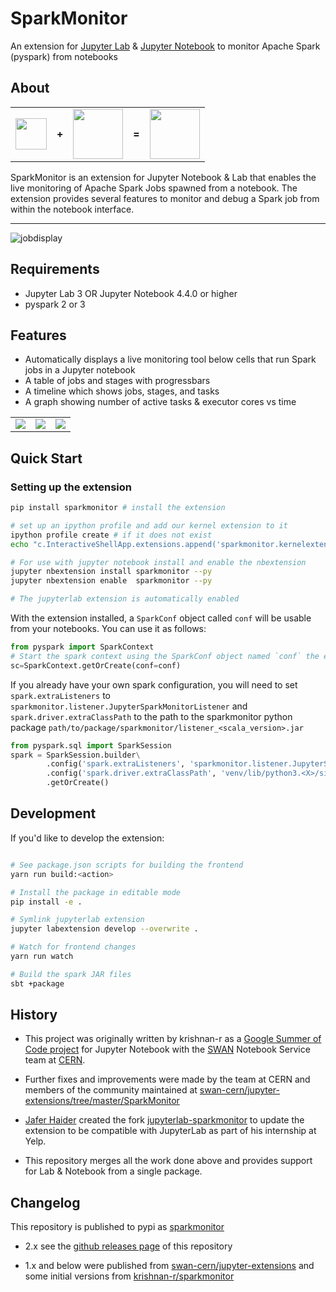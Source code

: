 # SparkMonitor

An extension for [Jupyter Lab](https://jupyterlab.readthedocs.io/en/stable/) & [Jupyter Notebook](https://jupyter.org/) to monitor Apache Spark (pyspark) from notebooks

## About

<table>
<tr>
<td><a href="http://jupyter.org/"><img src="https://user-images.githubusercontent.com/6822941/29750386-872556fe-8b5c-11e7-95e1-42b12d709017.png" height="50"/></a></td>
<td><b>+</b></td>
<td><a href="https://spark.apache.org/"><img src="https://user-images.githubusercontent.com/6822941/29750352-e9807b36-8b5b-11e7-929a-249f56c7cf79.png" height="80"/></a></td>
<td><b>=</b></td>
<td><a href="https://user-images.githubusercontent.com/6822941/29601568-d5e42934-87f9-11e7-9780-3cd3a0d8d86b.png" title="The SparkMonitor Extension."><img src="https://user-images.githubusercontent.com/6822941/29601568-d5e42934-87f9-11e7-9780-3cd3a0d8d86b.png" height="80"/></a></td>
</tr>
</table>
SparkMonitor is an extension for Jupyter Notebook & Lab that enables the live monitoring of Apache Spark Jobs spawned from a notebook. The extension provides several features to monitor and debug a Spark job from within the notebook interface. <br>

---

![jobdisplay](https://user-images.githubusercontent.com/6822941/29753710-ff8849b6-8b94-11e7-8f9c-bdc59bf72143.gif)

## Requirements

-   Jupyter Lab 3 OR Jupyter Notebook 4.4.0 or higher
-   pyspark 2 or 3

## Features

-   Automatically displays a live monitoring tool below cells that run Spark jobs in a Jupyter notebook
-   A table of jobs and stages with progressbars
-   A timeline which shows jobs, stages, and tasks
-   A graph showing number of active tasks & executor cores vs time

<table>
<tr>
<td><a href="https://user-images.githubusercontent.com/6822941/29601990-d6256a1e-87fb-11e7-94cb-b4418c61d221.png" title="Jobs and stages started from a cell."><img src="https://user-images.githubusercontent.com/6822941/29601990-d6256a1e-87fb-11e7-94cb-b4418c61d221.png"></a></td>
<td><a href="https://user-images.githubusercontent.com/6822941/29601769-d8e82a26-87fa-11e7-9b0e-91b1414e7821.png" title="A graph of the number of active tasks and available executor cores."><img src="https://user-images.githubusercontent.com/6822941/29601769-d8e82a26-87fa-11e7-9b0e-91b1414e7821.png" ></a></td>
<td><a href="https://user-images.githubusercontent.com/6822941/29601776-d919dae4-87fa-11e7-8939-a6c0d0072d90.png" title="An event timeline with jobs, stages and tasks across various executors. The tasks are split into various coloured phases, providing insight into the nature of computation."><img src="https://user-images.githubusercontent.com/6822941/29601776-d919dae4-87fa-11e7-8939-a6c0d0072d90.png"></a></td>
</tr>
</table>

## Quick Start

### Setting up the extension

```bash
pip install sparkmonitor # install the extension

# set up an ipython profile and add our kernel extension to it
ipython profile create # if it does not exist
echo "c.InteractiveShellApp.extensions.append('sparkmonitor.kernelextension')" >>  $(ipython profile locate default)/ipython_kernel_config.py

# For use with jupyter notebook install and enable the nbextension
jupyter nbextension install sparkmonitor --py
jupyter nbextension enable  sparkmonitor --py

# The jupyterlab extension is automatically enabled
```

With the extension installed, a `SparkConf` object called `conf` will be usable from your notebooks. You can use it as follows:

```python
from pyspark import SparkContext
# Start the spark context using the SparkConf object named `conf` the extension created in your kernel.
sc=SparkContext.getOrCreate(conf=conf)
```

If you already have your own spark configuration, you will need to set `spark.extraListeners` to `sparkmonitor.listener.JupyterSparkMonitorListener` and `spark.driver.extraClassPath` to the path to the sparkmonitor python package `path/to/package/sparkmonitor/listener_<scala_version>.jar`

```python
from pyspark.sql import SparkSession
spark = SparkSession.builder\
        .config('spark.extraListeners', 'sparkmonitor.listener.JupyterSparkMonitorListener')\
        .config('spark.driver.extraClassPath', 'venv/lib/python3.<X>/site-packages/sparkmonitor/listener_<scala_version>.jar')\
        .getOrCreate()
```

## Development

If you'd like to develop the extension:

```bash

# See package.json scripts for building the frontend
yarn run build:<action>

# Install the package in editable mode
pip install -e .

# Symlink jupyterlab extension
jupyter labextension develop --overwrite .

# Watch for frontend changes
yarn run watch

# Build the spark JAR files
sbt +package

```

## History

-   This project was originally written by krishnan-r as a [Google Summer of Code project](https://github.com/krishnan-r/sparkmonitor) for Jupyter Notebook with the [SWAN](https://swan.web.cern.ch/swan/) Notebook Service team at [CERN](http://home.cern/).

-   Further fixes and improvements were made by the team at CERN and members of the community maintained at [swan-cern/jupyter-extensions/tree/master/SparkMonitor](https://github.com/swan-cern/jupyter-extensions/tree/master/SparkMonitor)

-   [Jafer Haider](https://github.com/itsjafer) created the fork [jupyterlab-sparkmonitor](https://github.com/itsjafer/jupyterlab-sparkmonitor) to update the extension to be compatible with JupyterLab as part of his internship at Yelp.

-   This repository merges all the work done above and provides support for Lab & Notebook from a single package.


## Changelog
This repository is published to pypi as [sparkmonitor](https://pypi.org/project/sparkmonitor/)

- 2.x see the [github releases page](https://github.com/swan-cern/sparkmonitor/releases) of this repository

- 1.x and below were published from [swan-cern/jupyter-extensions](https://github.com/swan-cern/jupyter-extensions) and some initial versions from [krishnan-r/sparkmonitor](https://github.com/krishnan-r/sparkmonitor)